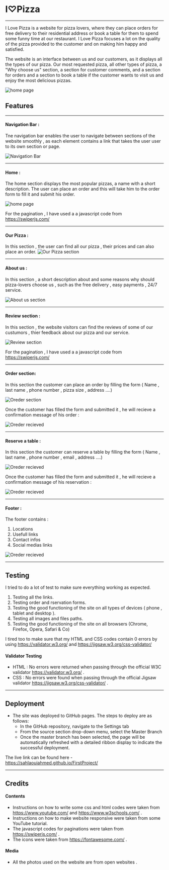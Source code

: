 # I♡Pizza
***
I Love Pizza is a website for pizza lovers, where they can place orders for free delivery to their residential address or book a table for them to spend some funny time at our restaurant. I Love Pizza focuses a lot on the quality of the pizza provided to the customer and on making him happy and satisfied.

The website is an interface between us and our customers, as it displays all the types of our pizza. Our most requested pizza, all other types of pizza, a "Why choose us" section, a section for customer comments, and a section for orders and a section to book a table if the customer wants to visit us and enjoy the most delicious pizzas.

![home page](assets/media/myWebsite.png)

## Features
***
#### Navigation Bar :
Tne navigation bar enables the user to navigate between sections of the website smoothly , as each element contains a link that takes the user user to its own section or page.

![Navigation Bar](assets/media/navigation-bar.png)

---------------

#### Home :
The home section displays the most popular pizzas, a name with a short description.
The user can place an order and this will take him to the order form to fill it and submit his order.

![home page](assets/media/home.png)

For the pagination , I have used a a javascript code from https://swiperjs.com/

---------------

#### Our Pizza :
In this section , the user can find all our pizza , their prices and can also place an order.
![Our Pizza section](assets/media/our-pizza.png)

----------------

#### About us :
In this section , a short description about and some reasons why should pizza-lovers choose us , such as the free delivery , easy payments , 24/7 service.

![About us section](assets/media/about-us.png)

----------------

#### Review section :
In this section , the website visitors can find the reviews of some of our custumors , thier feedback about our pizza and our service.

![Review section](assets/media/review.png)

For the pagination , I have used a a javascript code from https://swiperjs.com/

-----------------
#### Order section: 
In this section the customer can place an order by filling the form ( Name , last name , phone number , pizza size , address ....)

![Oreder section](assets/media/order-form.png)

Once the customer has filled the form and submitted it , he will recieve a confirmation message of his order :

![Oreder recieved](assets/media/conf-order.png)

-----------------
#### Reserve a table :
In this section the customer can reserve a table by filling the form ( Name , last name , phone number , email , address ....)

![Oreder recieved](assets/media/reservation-form.png)

Once the customer has filled the form and submitted it , he will recieve a confirmation message of his reservation :

![Oreder recieved](assets/media/conf-reservation.png)

-----------------
#### Footer :
The footer contains : 

1. Locations
2. Usefull links
3. Contact infos
4. Social medias links 

![Oreder recieved](assets/media/footer.png)

------------------

## Testing
I tried to do a lot of test to make sure everything working as expected.
1. Testing all the links.
2. Testing order and rservation forms.
3. Testing the good functioning of the site on all types of devices ( phone , tablet and desktop ).
4. Testing all images and files paths.
5. Testing the good functioning of the site on all browsers (Chrome, Firefox, Opera, Safari & Co)

I tired too to make sure that my HTML and CSS codes contain 0 errors by using https://validator.w3.org/ and https://jigsaw.w3.org/css-validator/

#### Validator Testing
* HTML : No errors were returned when passing through the official W3C validator https://validator.w3.org/ .
* CSS : No errors were found when passing through the official Jigsaw validator https://jigsaw.w3.org/css-validator/ .

-----------------

## Deployment 

* The site was deployed to GitHub pages. The steps to deploy are as follows:
    * In the GitHub repository, navigate to the Settings tab
    * From the source section drop-down menu, select the Master Branch
    * Once the master branch has been selected, the page will be automatically refreshed with a detailed ribbon display to indicate the successful deployment.


The live link can be found here - https://sahlaouiahmed.github.io/FirstProject/

------------------

## Credits

#### Contents

* Instructions on how to write some css and html codes were taken from https://www.youtube.com/ and https://www.w3schools.com/ .
* Instructions on how to make website responsive were taken from some YouTube tutorial.
* The javascript codes for paginations were taken from https://swiperjs.com/ .
* The icons were taken from https://fontawesome.com/ .


#### Media

* All the photos used on the website are from open websites .